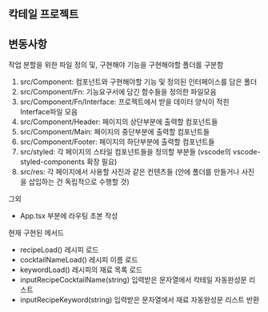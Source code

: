 칵테일 프로젝트
-


변동사항
-
작업 분할을 위한 파일 정의 및, 구현해야 기능을 구현해야할 폴더를 구분함

1. src/Component: 컴포넌트와 구현해야할 기능 및 정의된 인터페이스를 담은 폴더
2. src/Component/Fn: 기능요구서에 담긴 함수들을 정의한 파일모음
3. src/Component/Fn/Interface: 프로젝트에서 받을 데이터 양식이 적힌 Interface파일 모음
4. src/Component/Header: 페이지의 상단부분에 출력할 컴포넌트들
5. src/Component/Main: 페이지의 중단부분에 출력할 컴포넌트들
6. src/Component/Footer: 페이지의 하단부분에 출력할 컴포넌트들
7. src/styled: 각 페이지의 스타일 컴포넌트들을 정의할 부분들 (vscode의 vscode-styled-components 확장 필요)
8. src/res: 각 페이지에서 사용할 사진과 같은 컨텐츠들 (안에 폴더를 만들거나 사진을 삽입하는 건 독립적으로 수행할 것)

그외 
- App.tsx 부분에 라우팅 초본 작성

현재 구현된 메서드
- recipeLoad() 레시피 로드
- cocktailNameLoad() 레시피 이름 로드
- keywordLoad() 레시피의 재료 목록 로드
- inputRecipeCocktailName(string) 입력받은 문자열에서 칵테일 자동완성문 리스트
- inputRecipeKeyword(string) 입력받은 문자열에서 재료 자동완성문 리스트 반환
